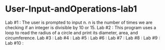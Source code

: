 # User-Input-andOperations-lab1
Lab #1 : The user is prompted to input n. n is the number of times we are checking if an integer is divisible by 10 or 15.
Lab #2 : This program uses a loop to read the radius of a circle and print its diameter, area, and circumference.
Lab #3 : 
Lab #4 : 
Lab #5 : 
Lab #6 : 
Lab #7 : 
Lab #8 : 
Lab #9 : 
Lab #10 : 

